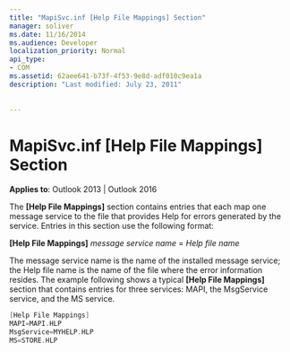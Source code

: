 ```yaml
---
title: "MapiSvc.inf [Help File Mappings] Section"
manager: soliver
ms.date: 11/16/2014
ms.audience: Developer
localization_priority: Normal
api_type:
- COM
ms.assetid: 62aee641-b73f-4f53-9e8d-adf010c9ea1a
description: "Last modified: July 23, 2011"
 
 
---
```


# MapiSvc.inf [Help File Mappings] Section

  
  
**Applies to**: Outlook 2013 | Outlook 2016 
  
The **[Help File Mappings]** section contains entries that each map one message service to the file that provides Help for errors generated by the service. Entries in this section use the following format: 
  
 **[Help File Mappings]** _message service name_ =  _Help file name_
  
The message service name is the name of the installed message service; the Help file name is the name of the file where the error information resides. The example following shows a typical **[Help File Mappings]** section that contains entries for three services: MAPI, the MsgService service, and the MS service. 
  
```cpp
[Help File Mappings]
MAPI=MAPI.HLP
MsgService=MYHELP.HLP
MS=STORE.HLP

```



